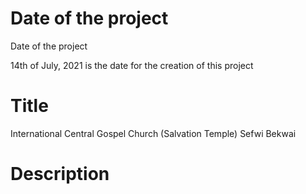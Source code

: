 # Date of the project
Date of the project

14th of July, 2021 is the date for the creation of this project

# Title

International Central Gospel Church (Salvation Temple) Sefwi Bekwai

# Description

#
